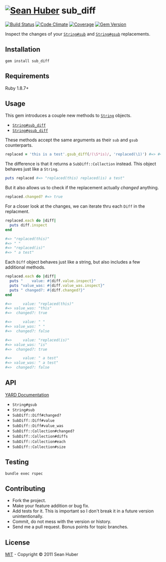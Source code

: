 # [![Sean Huber](https://cloud.githubusercontent.com/assets/2419/6550752/832d9a64-c5ea-11e4-9717-6f9aa6e023b5.png)](https://github.com/shuber) sub_diff

[![Build Status](https://secure.travis-ci.org/shuber/sub_diff.svg)](http://travis-ci.org/shuber/sub_diff) [![Code Climate](https://codeclimate.com/github/shuber/sub_diff/badges/gpa.svg)](https://codeclimate.com/github/shuber/sub_diff) [![Coverage](https://codeclimate.com/github/shuber/sub_diff/badges/coverage.svg)](https://codeclimate.com/github/shuber/sub_diff) [![Gem Version](https://badge.fury.io/rb/sub_diff.svg)](http://badge.fury.io/rb/sub_diff)

Inspect the changes of your [`String#sub`] and [`String#gsub`] replacements.

[`String#sub`]: http://ruby-doc.org//core-2.2.0/String.html#method-i-sub
[`String#gsub`]: http://ruby-doc.org//core-2.2.0/String.html#method-i-gsub

## Installation

```
gem install sub_diff
```


## Requirements

Ruby 1.8.7+


## Usage

This gem introduces a couple new methods to [`String`](http://ruby-doc.org/core-2.2.0/String.html) objects.

* [`String#sub_diff`](http://ruby-doc.org/core-2.2.0/String.html#method-i-sub)
* [`String#gsub_diff`](http://ruby-doc.org/core-2.2.0/String.html#method-i-gsub)

These methods accept the same arguments as their `sub` and `gsub` counterparts.

```ruby
replaced = 'this is a test'.gsub_diff(/(\S*is)/, 'replaced(\1)') #=> #<SubDiff::Collection:0x007fc532049508>
```

The difference is that it returns a `SubDiff::Collection` instead. This object behaves just like a `String`.

```ruby
puts replaced #=> "replaced(this) replaced(is) a test"
```

But it also allows us to check if the replacement actually *changed* anything.

```ruby
replaced.changed? #=> true
```

For a closer look at the changes, we can iterate thru each `Diff` in the replacment.

```ruby
replaced.each do |diff|
  puts diff.inspect
end

#=> "replaced(this)"
#=> " "
#=> "replaced(is)"
#=> " a test"
```

Each `Diff` object behaves just like a string, but also includes a few additional methods.

```ruby
replaced.each do |diff|
  puts "    value: #{diff.value.inspect}"
  puts "value_was: #{diff.value_was.inspect}"
  puts " changed?: #{diff.changed?}"
end

#=>     value: "replaced(this)"
#=> value_was: "this"
#=>  changed?: true

#=>     value: " "
#=> value_was: " "
#=>  changed?: false

#=>     value: "replaced(is)"
#=> value_was: "is"
#=>  changed?: true

#=>     value: " a test"
#=> value_was: " a test"
#=>  changed?: false
```


## API

[YARD Documentation](http://www.rubydoc.info/github/shuber/sub_diff)

* `String#gsub`
* `String#sub`
* `SubDiff::Diff#changed?`
* `SubDiff::Diff#value`
* `SubDiff::Diff#value_was`
* `SubDiff::Collection#changed?`
* `SubDiff::Collection#diffs`
* `SubDiff::Collection#each`
* `SubDiff::Collection#size`

## Testing

```
bundle exec rspec
```


## Contributing

* Fork the project.
* Make your feature addition or bug fix.
* Add tests for it. This is important so I don't break it in a future version unintentionally.
* Commit, do not mess with the version or history.
* Send me a pull request. Bonus points for topic branches.


## License

[MIT](https://github.com/shuber/sub_diff/blob/master/LICENSE)  - Copyright © 2011 Sean Huber
